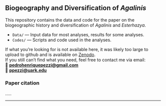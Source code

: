 ## Biogeography and Diversification of *Agalinis*

This repository contains the data and code for the paper on the biogeographic history and diversification of *Agalinis* and *Esterhazya*.

- `Data/` — Input data for most analyses, results for some analyses.
- `Codes/` — Scripts and code used in the analyses.

If what you’re looking for is not available here, it was likely too large to upload to github and is available on [Zenodo](https://zenodo.org/records/15758305?preview=1&token=eyJhbGciOiJIUzUxMiJ9.eyJpZCI6ImIzNzBhN2EwLWExM2YtNGRlMS1hN2UzLTM5YzA0MjM4MjE1OCIsImRhdGEiOnt9LCJyYW5kb20iOiJiMjJlNjA4ZjBhNWQ2NDliNzE0ZGY4ODg2ZjM4YTlmZiJ9.PutODN3aTHzf4qktjhSIPU0zXxXVgHFjg1iVSW3sbST6Vez8ry8LAwH40wUZ5zatLnkii37qVtmnl2u8G92mgg).  
If you still can’t find what you need, feel free to contact me via email:  
📧 **pedrohenriquepezzi@gmail.com**  
📧 **ppezzi@uark.edu**

### Paper citation
.....

---

